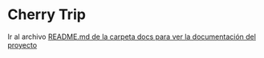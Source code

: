 # Cherry Trip

Ir al archivo [README.md de la carpeta docs para ver la documentación del proyecto](./docs/README.md)